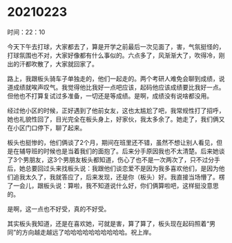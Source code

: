 # 20210223

时间：22：10

今天下午去打球，大家都去了，算是开学之前最后一次见面了，害，气氛挺怪的，打球氛围也不对，大家好像都有什么事似的。六点多了，风渐渐大了，吹得冷，刚出的汗都吹散了，大家就回家了。

路上，我跟板头骑车子单独走的，他们一起走的。两个考研人难免会聊到成绩，说道成绩就唉声叹气。我觉得他比我好一点吧应该，起码他应该成绩要比我好一点。但他也不打算复试过多准备，一切还是等成绩。是啊，成绩没有说啥都没用。

经过他小区的时候，正好遇到了他前女友，这也太尴尬了吧，我常规性打了招呼，她也礼貌性回了，目光完全在板头身上，好家伙，我太多余了。她走了，我们俩又在小区门口停下，聊了起来。

板头也挺惨的，他们俩谈了2个月，期间在班里还不错，虽然不想让别人看见，但是在辅导班的时候也是当着我们的面抱了。后来分手原因我也不太清楚。后来她谈了3个男朋友，这3个男朋友板头都知道，伤心了也不是一次两次了，只不过分手后，她总要回过头来找板头说：我跟他们谈恋爱不是因为我多喜欢他们，是因为他们追我太久了，我就答应了，后来发现，还是你（板头）好。我直接当场懵了。楞了一会儿，跟板头说：算啦，我不知道说什么好，你们俩算啦吧，这样挺没意思的。

是啊，这一点也不好受，真的不好受。

其实板头我知道，还是在喜欢她，可就是害，算了算了，板头现在起码照着“男同”的方向越走越远了哈哈哈哈哈哈哈哈哈哈。祝上岸。